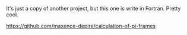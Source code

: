 It's just a copy of another project, but this one is write in Fortran. Pretty cool.

https://github.com/maxence-depire/calculation-of-pi-frames